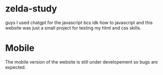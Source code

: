 # zelda-study
guys I used chatgpt for the javascript bcs idk how to javascript and this website was just a small project for testing my html and css skills.

# Mobile
The mobile version of the website is still under developement so bugs are expected.